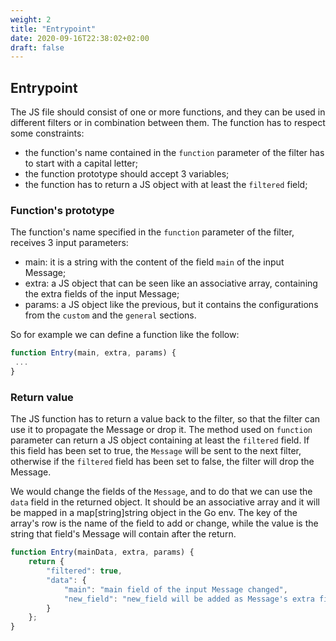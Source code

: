 ```yaml
---
weight: 2
title: "Entrypoint"
date: 2020-09-16T22:38:02+02:00
draft: false
---
```


## Entrypoint

The JS file should consist of one or more functions, and they can be used in different filters or in combination between them.
The function has to respect some constraints:

 * the function's name contained in the `function` parameter of the filter has to start with a capital letter;
 * the function prototype should accept 3 variables;
 * the function has to return a JS object with at least the `filtered` field;

### Function's prototype

The function's name specified in the `function` parameter of the filter, receives 3 input parameters:
 * main: it is a string with the content of the field `main` of the input Message;
 * extra: a JS object that can be seen like an associative array, containing the extra fields of the input Message;
 * params: a JS object like the previous, but it contains the configurations from the `custom` and the `general` sections. 

So for example we can define a function like the follow:

```javascript
function Entry(main, extra, params) {
 ...
}
```

### Return value

The JS function has to return a value back to the filter, so that the filter can use it to propagate the Message or drop it.
The method used on `function` parameter can return a JS object containing at least the `filtered` field.
If this field has been set to true, the `Message` will be sent to the next filter, otherwise if the `filtered` field has been set to false, the filter will drop the Message.

We would change the fields of the `Message`, and to do that we can use the `data` field in the returned object.
It should be an associative array and it will be mapped in a map[string]string object in the Go env. 
The key of the array's row is the name of the field to add or change, while the value is the string that field's Message will contain after the return.

```javascript
function Entry(mainData, extra, params) {
    return {
        "filtered": true,
        "data": {
            "main": "main field of the input Message changed",
            "new_field": "new_field will be added as Message's extra field"
        }
    };
}
```